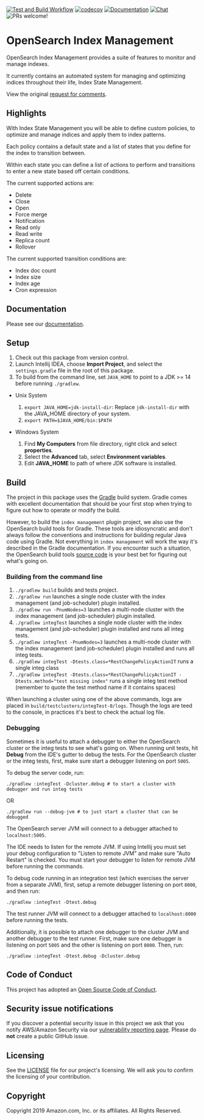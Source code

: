 [![Test and Build Workflow](https://github.com/opendistro-for-elasticsearch/index-management/workflows/Test%20and%20Build%20Workflow/badge.svg)](https://github.com/opendistro-for-elasticsearch/index-management/actions)
[![codecov](https://codecov.io/gh/opendistro-for-elasticsearch/index-management/branch/main/graph/badge.svg)](https://codecov.io/gh/opendistro-for-elasticsearch/index-management)
[![Documentation](https://img.shields.io/badge/api-reference-blue.svg)](https://opendistro.github.io/for-elasticsearch-docs/docs/ism/api/)
[![Chat](https://img.shields.io/badge/chat-on%20forums-blue)](https://discuss.opendistrocommunity.dev/c/index-management/)
![PRs welcome!](https://img.shields.io/badge/PRs-welcome!-success)


# OpenSearch Index Management

OpenSearch Index Management provides a suite of features to monitor and manage indexes.

It currently contains an automated system for managing and optimizing indices throughout their life, Index State Management.

View the original [request for comments](docs/rfc.md).

## Highlights

With Index State Management you will be able to define custom policies, to optimize and manage indices and apply them to index patterns.

Each policy contains a default state and a list of states that you define for the index to transition between.

Within each state you can define a list of actions to perform and transitions to enter a new state based off certain conditions.

The current supported actions are:

* Delete
* Close
* Open
* Force merge
* Notification
* Read only
* Read write
* Replica count
* Rollover

The current supported transition conditions are:

* Index doc count
* Index size
* Index age
* Cron expression

## Documentation

Please see our [documentation](https://opendistro.github.io/for-elasticsearch-docs/).

## Setup

1. Check out this package from version control.
2. Launch Intellij IDEA, choose **Import Project**, and select the `settings.gradle` file in the root of this package. 
3. To build from the command line, set `JAVA_HOME` to point to a JDK >= 14 before running `./gradlew`.
  - Unix System
    1. `export JAVA_HOME=jdk-install-dir`: Replace `jdk-install-dir` with the JAVA_HOME directory of your system.
    2. `export PATH=$JAVA_HOME/bin:$PATH`
 
  - Windows System
    1. Find **My Computers** from file directory, right click and select **properties**.
    2. Select the **Advanced** tab, select **Environment variables**.
    3. Edit **JAVA_HOME** to path of where JDK software is installed.

## Build

The project in this package uses the [Gradle](https://docs.gradle.org/current/userguide/userguide.html) build system. Gradle comes with excellent documentation that should be your first stop when trying to figure out how to operate or modify the build.

However, to build the `index management` plugin project, we also use the OpenSearch build tools for Gradle.  These tools are idiosyncratic and don't always follow the conventions and instructions for building regular Java code using Gradle. Not everything in `index management` will work the way it's described in the Gradle documentation. If you encounter such a situation, the OpenSearch build tools [source code](https://github.com/opensearch-project/OpenSearch/tree/main/buildSrc/src/main/groovy/org/opensearch/gradle) is your best bet for figuring out what's going on.

### Building from the command line

1. `./gradlew build` builds and tests project.
2. `./gradlew run` launches a single node cluster with the index management (and job-scheduler) plugin installed.
3. `./gradlew run -PnumNodes=3` launches a multi-node cluster with the index management (and job-scheduler) plugin installed.
4. `./gradlew integTest` launches a single node cluster with the index management (and job-scheduler) plugin installed and runs all integ tests.
5. `./gradlew integTest -PnumNodes=3` launches a multi-node cluster with the index management (and job-scheduler) plugin installed and runs all integ tests.
6. `./gradlew integTest -Dtests.class=*RestChangePolicyActionIT` runs a single integ class
7.  `./gradlew integTest -Dtests.class=*RestChangePolicyActionIT -Dtests.method="test missing index"` runs a single integ test method (remember to quote the test method name if it contains spaces)

When launching a cluster using one of the above commands, logs are placed in `build/testclusters/integTest-0/logs`. Though the logs are teed to the console, in practices it's best to check the actual log file.

### Debugging

Sometimes it is useful to attach a debugger to either the OpenSearch cluster or the integ tests to see what's going on. When running unit tests, hit **Debug** from the IDE's gutter to debug the tests.  For the OpenSearch cluster or the integ tests, first, make sure start a debugger listening on port `5005`. 

To debug the server code, run:

```
./gradlew :integTest -Dcluster.debug # to start a cluster with debugger and run integ tests
```

OR

```
./gradlew run --debug-jvm # to just start a cluster that can be debugged
```

The OpenSearch server JVM will connect to a debugger attached to `localhost:5005`.

The IDE needs to listen for the remote JVM. If using Intellij you must set your debug configuration to "Listen to remote JVM" and make sure "Auto Restart" is checked.
You must start your debugger to listen for remote JVM before running the commands.

To debug code running in an integration test (which exercises the server from a separate JVM), first, setup a remote debugger listening on port `8000`, and then run:

```
./gradlew :integTest -Dtest.debug
```

The test runner JVM will connect to a debugger attached to `localhost:8000` before running the tests.

Additionally, it is possible to attach one debugger to the cluster JVM and another debugger to the test runner. First, make sure one debugger is listening on port `5005` and the other is listening on port `8000`. Then, run:
```
./gradlew :integTest -Dtest.debug -Dcluster.debug
```



## Code of Conduct

This project has adopted an [Open Source Code of Conduct](https://opendistro.github.io/for-elasticsearch/codeofconduct.html).


## Security issue notifications

If you discover a potential security issue in this project we ask that you notify AWS/Amazon Security via our [vulnerability reporting page](http://aws.amazon.com/security/vulnerability-reporting/). Please do **not** create a public GitHub issue.


## Licensing

See the [LICENSE](./LICENSE) file for our project's licensing. We will ask you to confirm the licensing of your contribution.

## Copyright

Copyright 2019 Amazon.com, Inc. or its affiliates. All Rights Reserved.
